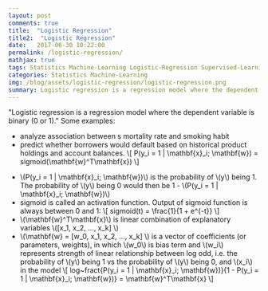 ```yaml
---
layout: post
comments: true
title:  "Logistic Regression"
title2:  "Logistic Regression"
date:   2017-06-30 10:22:00
permalink: /logistic-regression/
mathjax: true
tags: Statistics Machine-Learning Logistic-Regression Supervised-Learning
categories: Statistics Machine-Learning
img: /blog/assets/logistic-regression/logistic-regression.png
summary: Logistic regression is a regression model where the dependent variable is binary...
---
```



"Logistic regression is a regression model where the dependent variable is binary (0 or 1)."
Some examples:
- analyze association between s mortality rate and smoking habit
- predict whether borrowers would default based on historical product holdings and account balances.
\\[
P(y\_i = 1 | \mathbf{x}\_i; \mathbf{w}) = sigmoid(\mathbf{w}^T\mathbf{x})
\\]
* \\(P(y\_i = 1 | \mathbf{x}\_i; \mathbf{w})\\) is the probability of \\(y\\) being 1. The probability of \\(y\\) being 0 would then be 1 - \\(P(y\_i = 1 | \mathbf{x}\_i; \mathbf{w})\\)
* sigmoid is called an activation function. Output of sigmoid function is always between 0 and 1:
\\[
sigmoid(t) = \frac{1}{1 + e^{-t}}
\\]
* \\(\mathbf{w}^T\mathbf{x}\\) is linear combination of explanatory variables \\([x_1, x_2, ..., x_k] \\)
* \\(\mathbf{w} = [w_0, x_1, x_2, ..., x_k] \\) is a vector of coefficients (or parameters, weights), in which \\(w_0\\) is bias term and \\(w_i\\) represents strength of linear relationship between log odd, i.e. the probability of \\(y\\) being 1 vs the probability of \\(y\\) being 0, and \\(x_i\\) in the model
\\[
log~fract{P(y\_i = 1 | \mathbf{x}\_i; \mathbf{w})}{1 - P(y\_i = 1 | \mathbf{x}\_i; \mathbf{w})} = \mathbf{w}^T\mathbf{x}
\\]
